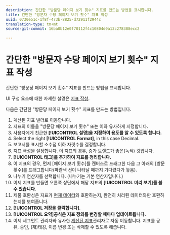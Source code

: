 ```yaml
---
description: 간단한 "방문당 페이지 보기 횟수" 지표를 만드는 방법을 표시합니다.
title: 간단한 "방문자 수당 페이지 보기 횟수" 지표 작성
uuid: 0730e51c-1f8f-473b-8825-d72911f2944c
translation-type: tm+mt
source-git-commit: 16ba0b12e0f70112f4c10804d0a13c278388ecc2

---
```



# 간단한 "방문자 수당 페이지 보기 횟수" 지표 작성

간단한 "방문당 페이지 보기 횟수" 지표를 만드는 방법을 표시합니다.

UI 구성 요소에 대한 자세한 설명은 [지표 작성](/help/components/c-calcmetrics/c-workflow/cm-workflow/c-build-metrics/cm-build-metrics.md).

다음은 간단한 "방문당 페이지 보기 횟수" 지표를 만드는 방법입니다.

1. 계산된 지표 빌더로 이동합니다.
1. 지표의 이름을 "방문당 페이지 보기 횟수" 또는 이와 유사하게 지정합니다.
1. 사용자에게 친근한 **[!UICONTROL 설명]을 지정하여 용도를 알 수 있도록 합니다.**
1. Select the right **[!UICONTROL Format]**, in this case Decimal.
1. 보고서를 표시할 소수점 이하 자릿수를 결정합니다.
1. 지표 극성을 설정합니다. 이 지표의 경우, 증가 트렌드가 좋은(녹색) 것입니다.
1. **[!UICONTROL 태그]를 추가하여 지표를 정리합니다.**
1. 이 지표의 경우, 먼저 [페이지 보기 횟수]를 캔버스로 드래그한 다음 그 아래의 [방문 횟수]를 드래그합니다(파란색 선이 나타날 때까지 기다렸다가 놓음).
1. 나누기 연산자를 선택합니다. (나누기는 기본 연산자입니다.)
1. 이제 지표를 만들면 오른쪽 상단에서 해당 지표의 **[!UICONTROL 미리 보기]를 볼 수 있습니다.**
1. 제품 호환성은 지표가 [현재 데이터](https://marketing.adobe.com/resources/help/en_US/reference/data_latency.html)와 호환하는지, 완전히 처리된 데이터와만 호환하는지를 보여줍니다.
1. **[!UICONTROL 저장을 클릭합니다]**.
1. **[!UICONTROL 요약]공식은 지표 정의를 변경할 때마다 업데이트됩니다.**
1. 이제 세그먼트 관리자와 유사한 [계산된 지표](/help/components/c-calcmetrics/c-workflow/cm-workflow/cm-manager.md)관리자로 자동 이동합니다. 지표를 공유, 승인, (재)태깅, 이름 변경 또는 삭제할 수 있도록 해줍니다.

